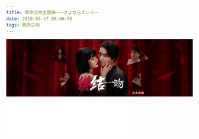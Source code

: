 ```yaml
---
title: 致命之吻主题曲———さよならエレジー
date: 2018-05-17 08:06:59
tags: 致命之吻
---
```


<a style="display: block;" href="https://www.bilibili.com/bangumi/play/ss24140/"><img src="/img/k76l0lw3k5.jpg"></a>

<iframe frameborder="no" border="0" marginwidth="0" marginheight="0" width=330 height=86 src="//music.163.com/outchain/player?type=2&id=529834566&auto=1&height=66"></iframe>
